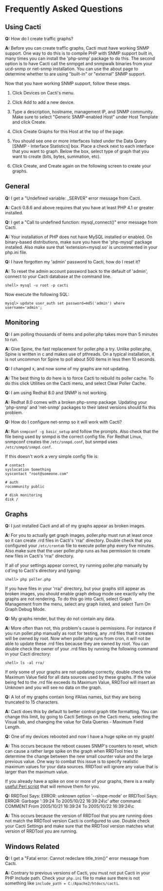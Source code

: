Frequently Asked Questions
==========================

Using Cacti
-----------

**Q:** How do I create traffic graphs?

**A:** Before you can create traffic graphs, Cacti must have working SNMP support. One way to do this is to compile PHP with SNMP support built in, many times you can install the 'php-snmp' package to do this. The second option is to have Cacti call the snmpget and snmpwalk binaries from your ucd-snmp or net-snmp installation. You can use the about page to determine whether to are using "built-in" or "external" SNMP support.

Now that you have working SNMP support, follow these steps.

1.  Click Devices on Cacti's menu.

2.  Click Add to add a new device.

3.  Type a description, hostname, management IP, and SNMP community. Make sure to select "Generic SNMP-enabled Host" under Host Template and click Create.

4.  Click Create Graphs for this Host at the top of the page.

5.  You should see one or more interfaces listed under the Data Query [SNMP - Interface Statistics] box. Place a check next to each interface that you want to graph. Below the box, select type of graph that you want to create (bits, bytes, summation, etc).

6.  Click Create, and Create again on the following screen to create your graphs.

General
-------

**Q:** I get a "Undefined variable: _SERVER" error message from Cacti.

**A:** Cacti 0.8.6 and above requires that you have at least PHP 4.1 or greater installed.

**Q:** I get a "Call to undefined function: mysql_connect()" error message from Cacti.

**A:** Your installation of PHP does not have MySQL installed or enabled. On binary-based distributions, make sure you have the 'php-mysql' package installed. Also make sure that 'extension=mysql.so' is uncommented in your php.ini file.

**Q:** I have forgotten my 'admin' password to Cacti, how do I reset it?

**A:** To reset the admin account password back to the default of 'admin', connect to your Cacti database at the command line.

    shell> mysql -u root -p cacti

Now execute the following SQL:

    mysql> update user_auth set password=md5('admin') where username='admin';

Monitoring
----------

**Q:** I am polling thousands of items and poller.php takes more than 5 minutes to run.

**A:** Give Spine, the fast replacement for poller.php a try. Unlike poller.php, Spine is written in c and makes use of pthreads. On a typical installation, it is not uncommon for Spine to poll about 500 items in less then 10 seconds.

**Q:** I changed x, and now some of my graphs are not updating.

**A:** The best thing to do here is to force Cacti to rebuild its poller cache. To do this click Utilities on the Cacti menu, and select Clear Poller Cache.

**Q:** I am using Redhat 8.0 and SNMP is not working.

**A:** Redhat 8.0 comes with a broken php-snmp package. Updating your 'php-snmp' and 'net-snmp' packages to their latest versions should fix this problem.

**Q:** How do I configure net-snmp so it will work with Cacti?

**A:** Run `snmpconf -g basic_setup` and follow the prompts. Also check that the file being used by snmpd is the correct config file. For Redhat Linux, snmpconf creates the `/etc/snmpd.conf`, but snmpd uses `/etc/snmpd/snmpd.conf`.

If this doesn't work a very simple config file is:

    # contact
    syslocation Something
    syscontact "root@someone.com"

    # auth
    rocommunity public

    # disk monitoring
    disk /

Graphs
------

**Q:** I just installed Cacti and all of my graphs appear as broken images.

**A:** For you to actually get graph images, poller.php must run at least once so it can create .rrd files in Cacti's 'rra/' directory. Double check that you configured your `/etc/crontab` file to execute poller.php every five minutes. Also make sure that the user poller.php runs as has permission to create new files in Cacti's 'rra/' directory.

If all of your settings appear correct, try running poller.php manually by cd'ing to Cacti's directory and typing:

    shell> php poller.php

If you have files in your 'rra/' directory, but your graphs still appear as broken images, you should enable graph debug mode see exactly why the graphs are not rendering. To do this go into Cacti, select Graph Management from the menu, select any graph listed, and select Turn On Graph Debug Mode.

**Q:** My graphs render, but they do not contain any data.

**A:** More often than not, this problem's cause is permissions. For instance if you run poller.php manually as root for testing, any .rrd files that it creates will be owned by root. Now when poller.php runs from cron, it will not be able to update these .rrd files because they are owned by root. You can double check the owner of your .rrd files by running the following command in your Cacti directory:

    shell> ls -al rra/

If only some of your graphs are not updating correctly, double check the Maximum Value field for all data sources used by these graphs. If the value being fed to the .rrd file exceeds its Maximum Value, RRDTool will insert an Unknown and you will see no data on the graph.

**Q:** A lot of my graphs contain long ifAlias names, but they are being truncated to 15 characters.

**A:** Cacti does this by default to better control graph title formatting. You can change this limit, by going to Cacti Settings on the Cacti menu, selecting the Visual tab, and changing the value for Data Queries - Maximum Field Length.

**Q:** One of my devices rebooted and now I have a huge spike on my graph!

**A:** This occurs because the reboot causes SNMP's counters to reset, which can cause a rather large spike on the graph when RRDTool tries to determine the change between the new small counter value and the large previous value. One way to combat this issue is to specify realistic maximum values for your data sources. RRDTool will ignore any value that is larger than the maximum value.

If you already have a spike on one or more of your graphs, there is a really [useful Perl script](http://cricket.sourceforge.net/contrib/files/killspike2) that will remove them for you.

**Q:** RRDTool Says: ERROR: unknown option '--slope-mode' or RRDTool Says: ERROR: Garbage ':39:24 To 2005/10/22 16:39:24\c' after command: COMMENT:From 2005/10/21 16:39:24 To 2005/10/22 16:39:24\c

**A:** This occurs because the version of RRDTool that you are running does not match the RRDTool version Cacti is configured to use. Double check your Cacti Settings and make sure that the RRDTool version matches what version of RRDTool you are running.

Windows Related
---------------

**Q:** I get a "Fatal error: Cannot redeclare title_trim()" error message from Cacti.

**A:** Contrary to previous versions of Cacti, you must not put Cacti in your PHP include path. Check your `php.ini` file to make sure there is not something like `include_path = C:/Apache2/htdocs/cacti`.

